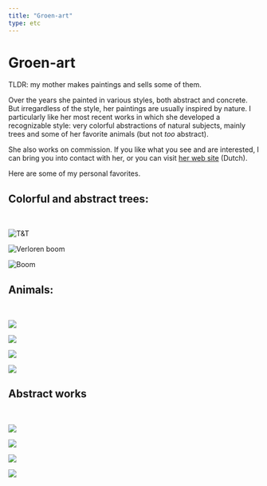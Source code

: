 ```yaml
---
title: "Groen-art"
type: etc
---
```


# Groen-art

TLDR: my mother makes paintings and sells some of them.

Over the years she painted in various styles, both abstract and concrete. 
But irregardless of the style, her paintings are usually inspired by nature.
I particularly like her most recent works in which she developed a recognizable style: very colorful abstractions of natural subjects, mainly trees and some of her favorite animals (but not *too* abstract). 

She also works on commission. If you like what you see and are interested, I can bring you into contact with her, or you can visit [her web site](http://www.groen-art.nl) (Dutch).

Here are some of my personal favorites.

## Colorful and abstract trees:

<br>

![T&T](http://www.groen-art.nl/Natuur/Groot/T&T.jpg)

![Verloren boom](http://www.groen-art.nl/Natuur/Groot/Verloren%20Boom.jpg)

![Boom](http://www.groen-art.nl/Natuur/Groot/Boom.jpg)


## Animals:

<br> 

![](http://www.groen-art.nl/Diversedieren/Groot/J.J..jpg)

![](http://www.groen-art.nl/Diversedieren/Groot/HaanKenR.jpg)

![](http://www.groen-art.nl/Diversedieren/Groot/60x80Acryl-op-doekKoeien.JPG)

![](http://www.groen-art.nl/Kikkers/Groot/50x50Acryl-op-doekRodeKikker.JPG)

## Abstract works

<br>

![](http://www.groen-art.nl/Vormen/Groot/Horizonnen.jpg)

![](http://www.groen-art.nl/Vormen/Groot/70x70Acryl-op-doek.JPG)

![](http://www.groen-art.nl/Skylines/Groot/Skyline%20Hamburg.jpg)

![](http://www.groen-art.nl/Skylines/Groot/Skyline%20Rotterdam.jpg)
